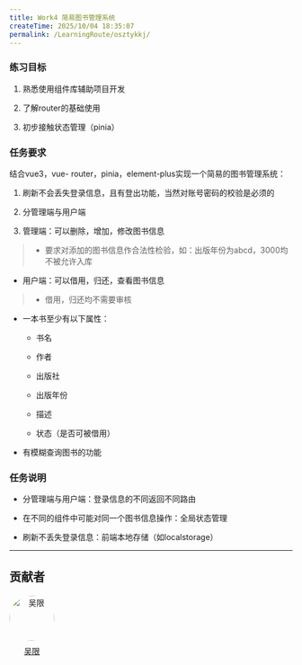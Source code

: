 ```yaml
---
title: Work4 简易图书管理系统
createTime: 2025/10/04 18:35:07
permalink: /LearningRoute/osztykkj/
---
```

### 练习目标

1. 熟悉使用组件库辅助项目开发

2. 了解router的基础使用

3. 初步接触状态管理（pinia）

### 任务要求

结合vue3，vue- router，pinia，element-plus实现一个简易的图书管理系统：

1. 刷新不会丢失登录信息，且有登出功能，当然对账号密码的校验是必须的

2. 分管理端与用户端

3. 管理端：可以删除，增加，修改图书信息

> * 要求对添加的图书信息作合法性检验，如：出版年份为abcd，3000均不被允许入库

* 用户端：可以借用，归还，查看图书信息

> - 借用，归还均不需要审核

* 一本书至少有以下属性：

  * 书名

  * 作者

  * 出版社

  * 出版年份

  * 描述

  * 状态（是否可被借用）

* 有模糊查询图书的功能

### 任务说明

* 分管理端与用户端：登录信息的不同返回不同路由

* 在不同的组件中可能对同一个图书信息操作：全局状态管理

* 刷新不丢失登录信息：前端本地存储（如localstorage）

---

## 贡献者

<div class="contributors-list" style="display: flex; gap: 20px; flex-wrap: wrap; margin-top: 20px;">
  <!-- 贡献者 1 -->
  <div style="text-align: center;">
    <img src="https://avatars.githubusercontent.com/u/145993470?v=4" alt="吴限" style="width: 80px; border-radius: 50%;" />
    <p style="margin-top: 8px;"><a href="https://github.com/zhuningyu3" target="_blank">吴限</a></p>
  </div>
</div>